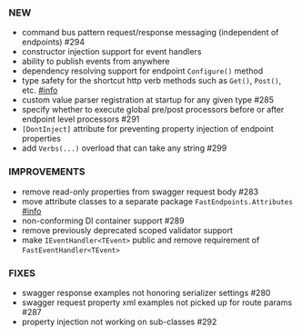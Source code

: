 ### NEW
- command bus pattern request/response messaging (independent of endpoints) #294
- constructor injection support for event handlers
- ability to publish events from anywhere
- dependency resolving support for endpoint `Configure()` method
- type safety for the shortcut http verb methods such as `Get()`, `Post()`, etc. [#info](https://fast-endpoints.com/docs/misc-conveniences#shorthand-route-configuration)
- custom value parser registration at startup for any given type #285
- specify whether to execute global pre/post processors before or after endpoint level processors #291
- `[DontInject]` attribute for preventing property injection of endpoint properties
- add `Verbs(...)` overload that can take any string #299

### IMPROVEMENTS
- remove read-only properties from swagger request body #283
- move attribute classes to a separate package `FastEndpoints.Attributes` [#info](https://discord.com/channels/933662816458645504/955771546654359553/1032020804671647854)
- non-conforming DI container support #289
- remove previously deprecated scoped validator support
- make `IEventHandler<TEvent>` public and remove requirement of `FastEventHandler<TEvent>`

### FIXES
- swagger response examples not honoring serializer settings #280
- swagger request property xml examples not picked up for route params #287 
- property injection not working on sub-classes #292